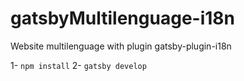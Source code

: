 # gatsbyMultilenguage-i18n
Website multilenguage with plugin gatsby-plugin-i18n

1- ``npm install``
2- ``gatsby develop``
